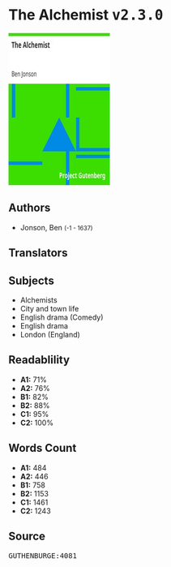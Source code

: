 # The Alchemist <kbd>v2.3.0</kbd>

![](./cover.medium.jpg "")

## Authors


 - Jonson, Ben <small>(-1 - 1637)</small>

## Translators



## Subjects


 - Alchemists
 - City and town life
 - English drama (Comedy)
 - English drama
 - London (England)

## Readablility


 - **A1:** 71%
 - **A2:** 76%
 - **B1:** 82%
 - **B2:** 88%
 - **C1:** 95%
 - **C2:** 100%

## Words Count


 - **A1:** 484
 - **A2:** 446
 - **B1:** 758
 - **B2:** 1153
 - **C1:** 1461
 - **C2:** 1243

## Source


<kbd>GUTHENBURGE:4081</kbd>
